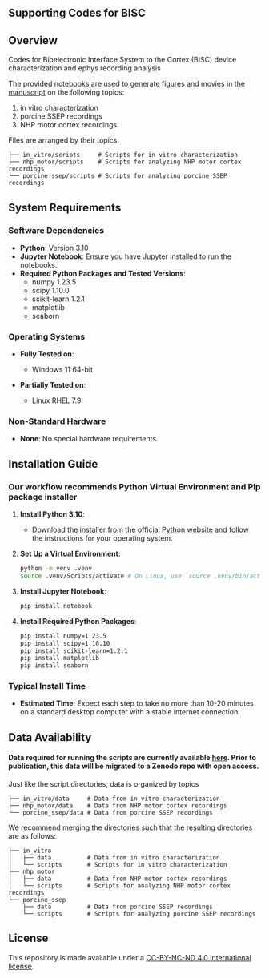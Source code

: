 ## Supporting Codes for BISC

## Overview
Codes for Bioelectronic Interface System to the Cortex (BISC) device characterization and ephys recording analysis

The provided notebooks are used to generate figures and movies in the [manuscript](https://www.biorxiv.org/content/10.1101/2024.05.17.594333v1) on the following topics:

1. in vitro characterization
2. porcine SSEP recordings
3. NHP motor cortex recordings

Files are arranged by their topics
```plaintext
├── in_vitro/scripts     # Scripts for in vitro characterization
├── nhp_motor/scripts    # Scripts for analyzing NHP motor cortex recordings
└── porcine_ssep/scripts # Scripts for analyzing porcine SSEP recordings
```

## System Requirements

### Software Dependencies
- **Python**: Version 3.10
- **Jupyter Notebook**: Ensure you have Jupyter installed to run the notebooks.
- **Required Python Packages and Tested Versions**:
  - numpy 1.23.5
  - scipy 1.10.0
  - scikit-learn 1.2.1
  - matplotlib
  - seaborn

### Operating Systems
- **Fully Tested on**: 
  - Windows 11 64-bit

- **Partially Tested on**: 
  - Linux RHEL 7.9

### Non-Standard Hardware
- **None**: No special hardware requirements.

## Installation Guide

### Our workflow recommends Python Virtual Environment and Pip package installer
1. **Install Python 3.10**:
   - Download the installer from the [official Python website](https://www.python.org/downloads/release/python-3100/) and follow the instructions for your operating system.
   
2. **Set Up a Virtual Environment**:
   ```bash
   python -m venv .venv
   source .venv/Scripts/activate # On Linux, use `source .venv/bin/activate`
   ```
   
3. **Install Jupyter Notebook**:
   ```bash
   pip install notebook
   ```
   
4. **Install Required Python Packages**:
    ```bash
    pip install numpy=1.23.5
    pip install scipy=1.10.10
    pip install scikit-learn=1.2.1
    pip install matplotlib
    pip install seaborn
    ```
### Typical Install Time
- **Estimated Time**: Expect each step to take no more than 10-20 minutes on a standard desktop computer with a stable internet connection.

## Data Availability
#### Data required for running the scripts are currently available [here](https://www.dropbox.com/scl/fo/jwlu060lf0s1vucltd4ye/AA-iy21UtPEzpokDILeVXnA?rlkey=1yl247obxbnwnh92gycrxyk1a&st=znpsilcx&dl=0). Prior to publication, this data will be migrated to a Zenodo repo with open access.

Just like the script directories, data is organized by topics
```plaintext
├── in_vitro/data     # Data from in vitro characterization
├── nhp_motor/data    # Data from NHP motor cortex recordings
└── porcine_ssep/data # Data from porcine SSEP recordings
```

We recommend merging the directories such that the resulting directories are as follows:
```plaintext
├── in_vitro     
│   ├── data          # Data from in vitro characterization
│   └── scripts       # Scripts for in vitro characterization
├── nhp_motor
│   ├── data          # Data from NHP motor cortex recordings
│   └── scripts       # Scripts for analyzing NHP motor cortex recordings
└── porcine_ssep
    ├── data          # Data from porcine SSEP recordings
    └── scripts       # Scripts for analyzing porcine SSEP recordings
```
## License
This repository is made available under a [CC-BY-NC-ND 4.0 International license](https://creativecommons.org/licenses/by-nc-nd/4.0/).
